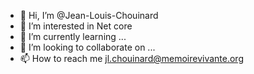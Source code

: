 - 👋 Hi, I’m @Jean-Louis-Chouinard
- 👀 I’m interested in Net core
- 🌱 I’m currently learning ...
- 💞️ I’m looking to collaborate on ...
- 📫 How to reach me jl.chouinard@memoirevivante.org

<!---
Jean-Louis-Ch/Jean-Louis-Ch is a ✨ special ✨ repository because its `README.md` (this file) appears on your GitHub profile.
You can click the Preview link to take a look at your changes.
--->
